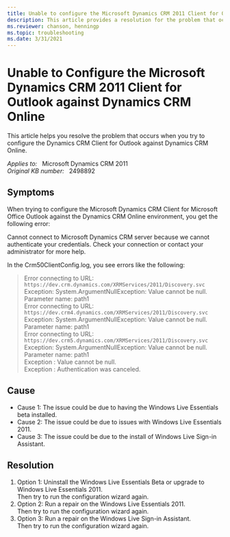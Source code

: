 ```yaml
---
title: Unable to configure the Microsoft Dynamics CRM 2011 Client for Outlook
description: This article provides a resolution for the problem that occurs when you try to configure the Dynamics CRM Client for Outlook against Dynamics CRM Online.
ms.reviewer: chanson, henningp
ms.topic: troubleshooting
ms.date: 3/31/2021
---
```

# Unable to Configure the Microsoft Dynamics CRM 2011 Client for Outlook against Dynamics CRM Online

This article helps you resolve the problem that occurs when you try to configure the Dynamics CRM Client for Outlook against Dynamics CRM Online.

_Applies to:_ &nbsp; Microsoft Dynamics CRM 2011  
_Original KB number:_ &nbsp; 2498892

## Symptoms

When trying to configure the Microsoft Dynamics CRM Client for Microsoft Office Outlook against the Dynamics CRM Online environment, you get the following error:

Cannot connect to Microsoft Dynamics CRM server because we cannot authenticate your credentials. Check your connection or contact your administrator for more help.

In the Crm50ClientConfig.log, you see errors like the following:

> Error connecting to URL: `https://dev.crm.dynamics.com/XRMServices/2011/Discovery.svc` Exception: System.ArgumentNullException: Value cannot be null.  
Parameter name: path1  
Error connecting to URL: `https://dev.crm4.dynamics.com/XRMServices/2011/Discovery.svc` Exception: System.ArgumentNullException: Value cannot be null.  
Parameter name: path1  
Error connecting to URL: `https://dev.crm5.dynamics.com/XRMServices/2011/Discovery.svc` Exception: System.ArgumentNullException: Value cannot be null.  
Parameter name: path1  
Exception : Value cannot be null.  
Exception : Authentication was canceled.

## Cause

- Cause 1: The issue could be due to having the Windows Live Essentials beta installed.
- Cause 2: The issue could be due to issues with Windows Live Essentials 2011.
- Cause 3: The issue could be due to the install of Windows Live Sign-in Assistant.

## Resolution

1. Option 1: Uninstall the Windows Live Essentials Beta or upgrade to Windows Live Essentials 2011.  
Then try to run the configuration wizard again.
1. Option 2: Run a repair on the Windows Live Essentials 2011.  
Then try to run the configuration wizard again.
1. Option 3: Run a repair on the Windows Live Sign-in Assistant.  
Then try to run the configuration wizard again.
